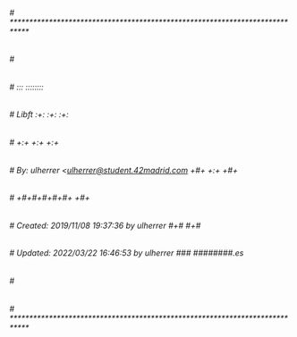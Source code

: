 ###### # **************************************************************************** #
###### #                                                                              #
###### #                                                         :::      ::::::::    #
###### #    Libft                                              :+:      :+:    :+:    #
###### #                                                     +:+ +:+         +:+      #
###### #    By: ulherrer <ulherrer@student.42madrid.com    +#+  +:+       +#+         #
###### #                                                 +#+#+#+#+#+   +#+            #
###### #    Created: 2019/11/08 19:37:36 by ulherrer          #+#    #+#              #
###### #    Updated: 2022/03/22 16:46:53 by ulherrer         ###   ########.es        #
###### #                                                                              #
###### # **************************************************************************** #
